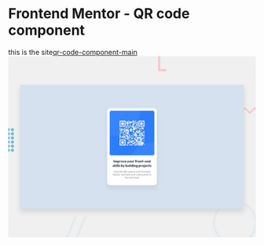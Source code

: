 # Frontend Mentor - QR code component
this is the site[qr-code-component-main]()
![Design preview for the QR code component coding challenge](./design/desktop-preview.jpg)

